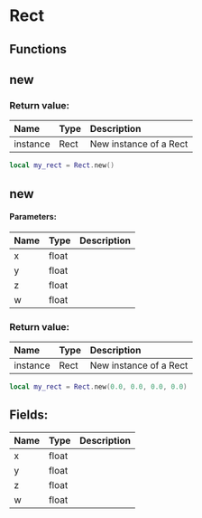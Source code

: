 # Rect

## Functions

## new

### Return value:

| Name | Type | Description |
| :--- | :--- | :--- |
| instance | Rect | New instance of a Rect |

```lua
local my_rect = Rect.new()
```

## new

#### Parameters:

| Name | Type | Description |
| :--- | :--- | :--- |
| x | float |  |
| y | float |  |
| z | float |  |
| w | float |  |

### Return value:

| Name | Type | Description |
| :--- | :--- | :--- |
| instance | Rect | New instance of a Rect |

```lua
local my_rect = Rect.new(0.0, 0.0, 0.0, 0.0)
```

## Fields:

| Name | Type | Description |
| :--- | :--- | :--- |
| x | float |  |
| y | float |  |
| z | float |  |
| w | float |  |

